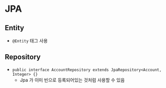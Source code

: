 # JPA

## Entity

- `@Entity` 태그 사용

## Repository

- `public interface AccountRepository extends JpaRepository<Account, Integer> {}`
  - Jpa 가 이미 빈으로 등록되어있는 것처럼 사용할 수 있음